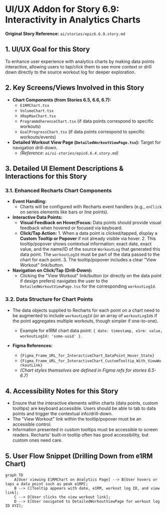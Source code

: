 # UI/UX Addon for Story 6.9: Interactivity in Analytics Charts

**Original Story Reference:** `ai/stories/epic6.6.9.story.md`

## 1. UI/UX Goal for this Story

To enhance user experience with analytics charts by making data points interactive, allowing users to tap/click them to see more context or drill down directly to the source workout log for deeper exploration.

## 2. Key Screens/Views Involved in this Story

- **Chart Components (from Stories 6.5, 6.6, 6.7):**
  - `E1RMChart.tsx`
  - `VolumeChart.tsx`
  - `XRepMaxChart.tsx`
  - `ProgramAdherenceChart.tsx` (if data points correspond to specific workouts)
  - `GoalProgressChart.tsx` (if data points correspond to specific workouts/events)
- **Detailed Workout View Page (`DetailedWorkoutViewPage.tsx`):** Target for navigation drill-down.
  - _(Reference: `ai/ui-stories/epic6.6.4.story.md`)_

## 3. Detailed UI Element Descriptions & Interactions for this Story

### 3.1. Enhanced Recharts Chart Components

- **Event Handling:**
  - Charts will be configured with Recharts event handlers (e.g., `onClick` on series elements like bars or line points).
- **Interactive Data Points:**
  - **Visual Feedback on Hover/Focus:** Data points should provide visual feedback when hovered or focused via keyboard.
  - **Click/Tap Action:** 1. When a data point is clicked/tapped, display a **Custom Tooltip or Popover** if not already visible via hover. 2. This tooltip/popover shows contextual information: exact date, exact value, and the name/ID of the source `WorkoutLog` that generated this data point. The `workoutLogId` must be part of the data passed to the chart for each point. 3. The tooltip/popover includes a clear "View Workout" link/button.
- **Navigation on Click/Tap (Drill-Down):**
  - Clicking the "View Workout" link/button (or directly on the data point if design prefers) navigates the user to the `DetailedWorkoutViewPage.tsx` for the corresponding `workoutLogId`.

### 3.2. Data Structure for Chart Points

- The data objects supplied to Recharts for each point on a chart need to be augmented to include `workoutLogId` (or an array of `workoutLogId`s if the point aggregates multiple workouts, though simpler if one-to-one).

  - Example for e1RM chart data point: `{ date: timestamp, e1rm: value, workoutLogId: 'some-uuid' }`.

- **Figma References:**
  - `{Figma_Frame_URL_for_InteractiveChart_DataPoint_Hover_State}`
  - `{Figma_Frame_URL_for_InteractiveChart_CustomTooltip_With_ViewWorkoutLink}`
  - _(Chart styles themselves are defined in Figma refs for stories 6.5-6.7)_

## 4. Accessibility Notes for this Story

- Ensure that the interactive elements within charts (data points, custom tooltips) are keyboard accessible. Users should be able to tab to data points and trigger the contextual info/drill-down.
- The "View Workout" link within the tooltip/popover must be an accessible control.
- Information presented in custom tooltips must be accessible to screen readers. Recharts' built-in tooltip often has good accessibility, but custom ones need care.

## 5. User Flow Snippet (Drilling Down from e1RM Chart)

```mermaid
graph TD
    A[User viewing E1RMChart on Analytics Page] --> B[User hovers or taps a data point such as peak e1RM];
    B --> C[Tooltip appears with date, e1RM, workout log ID, and view link];
    C --> D[User clicks the view workout link];
    D --> E[User navigated to DetailedWorkoutViewPage for workout log ID XYZ];
```
